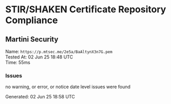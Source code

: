 # STIR/SHAKEN Certificate Repository Compliance

## Martini Security

Name: `https://p.mtsec.me/2e5a/BaAltynX3n7G.pem`\
Tested At: 02 Jun 25 18:48 UTC\
Time: 55ms

### Issues

no warning, or error, or notice date level issues were found

Generated: 02 Jun 25 18:58 UTC